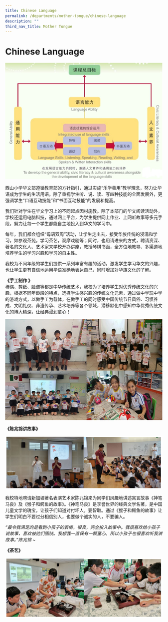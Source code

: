 ```yaml
---
title: Chinese Language
permalink: /departments/mother-tongue/chinese-language
description: ""
third_nav_title: Mother Tongue
---
```

# **Chinese Language**

![](/images/ChineseImage1.jpg)

西山小学华文部遵循教育部的方针指引，通过实施“乐学善用”教学理念，努力让华语成为学生的生活用语。除了重视学生听、说、读、写四种技能的全面发展外，更强调学生“口语互动技能”和“书面互动技能”的发展和提高。

  

我们针对学生在华文学习上的不同起点因材施教。除了本部门的华文阅读活动外，学校还运用电脑科技，通过网上平台，为学生提供网上作业、上网听故事等多元手段，努力让每一个学生都能自主地投入到华文的学习中。

每年，我们都会组织“母语双周”活动，让学生走出去，接受华族传统的浸濡和学习，如参观茶苑，学习茶艺，观摩戏剧等；同时，也用请进来的方式，聘请资深、著名的文化人、艺术家来学校开办讲座，教授琴棋书画，全方位地教导、多渠道地培养学生的学习兴趣和学习的自主性。

我校为不同年级的学生们提供一系列丰富有趣的活动，激发学生学习华文的兴趣，也让学生更有自信地运用华语准确地表达自己，同时增加对华族文化的了解。

**《手工制作 》**     
棒偶、剪纸、脸谱等都是中华传统艺术，我校为了培养学生对优秀传统文化的兴趣，根据不同年龄段的特点，选择学生感兴趣的传统文化元素，通过做中学玩中学的游戏方式，以做手工为载体，在做手工的同时感受中国传统节日风俗、习惯养成、文明礼仪、非遗传承、艺术培养等各个领域，潜移默化中感知中华优秀传统文化的博大精深，让经典浸润童心！

![](/images/Picture1.png)

**《陈兆锦讲故事》**

![](/images/ChineseDept9July%20-%20%20(1).jpg)

我校特地聘请新加坡著名表演艺术家陈兆锦来为同学们风趣地讲述寓言故事《神笔马良》及《猴子和鳄鱼的故事》。《神笔马良》是享誉世界的经典文学名著，是中国儿童文学的瑰宝，让孩子们知道对付坏人，要智取。通过《猴子和鳄鱼的故事》让学生们明白不要过分相信别人，也要做个诚实的人，不要骗人。

_“最令我满足的是看到小孩子的表情，很真，完全投入故事中。我很喜欢给小孩子说故事，喜欢被他们围绕。我想我一直保有一颗童心，所以小孩子也很喜欢听我讲故事。”陈兆锦 ~_


**《茶艺》**

![](/images/ChineseDept9July%20-%20%20(2).jpg)